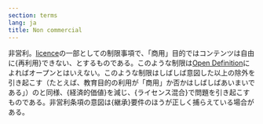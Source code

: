 ```yaml
---
section: terms
lang: ja
title: Non commercial
---
```


非営利。[licence](/glossary/ja/terms/licence/)の一部としての制限事項で、「商用」目的ではコンテンツは自由に{再利用}できない、とするものである。このような制限は[Open Definition](/glossary/ja/terms/open-definition/)によればオープンとはいえない。このような制限はしばしば意図した以上の除外を引き起こす（たとえば、教育目的の利用が「商用」か否かはしばしばあいまいである」）のと同様、{経済的価値}を減じ、{ライセンス混合}で問題を引き起こすものである。非営利条項の意図は{継承}要件のほうが正しく捕らえている場合がある。
